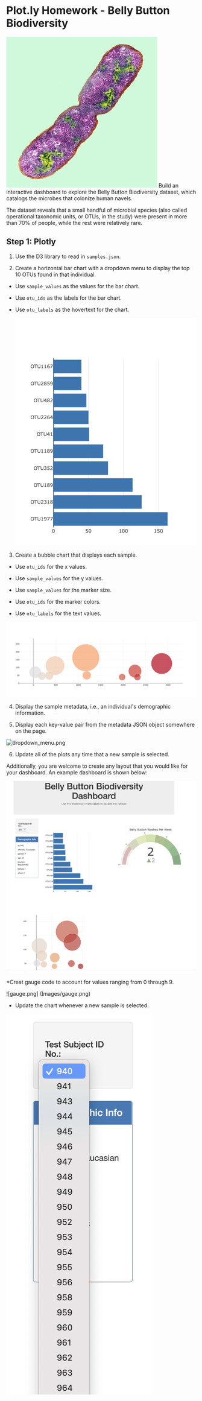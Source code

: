 # Plot.ly Homework - Belly Button Biodiversity

![bacteria.jpg](Images/bacteria.jpg)
 Build an interactive dashboard to explore the Belly Button Biodiversity dataset, which catalogs the microbes that colonize human navels.

The dataset reveals that a small handful of microbial species (also called operational taxonomic units, or OTUs, in the study) were present in more than 70% of people, while the rest were relatively rare.

## Step 1: Plotly

1. Use the D3 library to read in `samples.json`.

2. Create a horizontal bar chart with a dropdown menu to display the top 10 OTUs found in that individual.

* Use `sample_values` as the values for the bar chart.

* Use `otu_ids` as the labels for the bar chart.

* Use `otu_labels` as the hovertext for the chart.

  ![bargraph.png](Images/bargraph.png)

3. Create a bubble chart that displays each sample.

* Use `otu_ids` for the x values.

* Use `sample_values` for the y values.

* Use `sample_values` for the marker size.

* Use `otu_ids` for the marker colors.

* Use `otu_labels` for the text values.

![bubble.png](Images/bubble.png)

4. Display the sample metadata, i.e., an individual's demographic information.

5. Display each key-value pair from the metadata JSON object somewhere on the page.

![dropdown_menu.png](dropdown_menu.png)

6. Update all of the plots any time that a new sample is selected.

Additionally, you are welcome to create any layout that you would like for your dashboard. An example dashboard is shown below:

![dashboard.png](Images/dashboard.png)

*Creat gauge code to account for values ranging from 0 through 9.

![gauge.png] (Images/gauge.png)

* Update the chart whenever a new sample is selected.

![dropdown_menu_2.png](Images/dropdown_menu_2.png)


